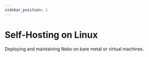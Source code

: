 ```yaml
---
sidebar_position: 1
---
```


# Self-Hosting on Linux

Deploying and maintaining Neko on bare metal or virtual machines.
